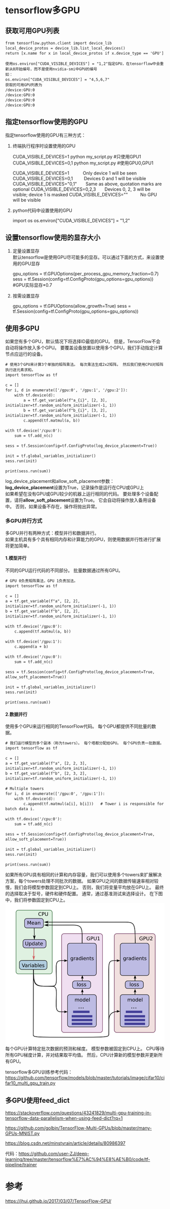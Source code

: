 # tensorflow多GPU

## 获取可用GPU列表
	from tensorflow.python.client import device_lib
    local_device_protos = device_lib.list_local_devices()
    return [x.name for x in local_device_protos if x.device_type == 'GPU']

	使用os.environ["CUDA_VISIBLE_DEVICES"] = "1,2"指定GPU，在tensorflow中会重新从0开始编号，而不是使用nvidia-smi中GPU的编号
	如：
	os.environ["CUDA_VISIBLE_DEVICES"] = "4,5,6,7"
	获取的可用GPU列表为
	/device:GPU:0
	/device:GPU:0
	/device:GPU:0
	/device:GPU:0


## 指定tensorflow使用的GPU
指定tensorflow使用的GPU有三种方式：  
1. 终端执行程序时设置使用的GPU


	CUDA_VISIBLE_DEVICES=1 python my_script.py #只使用GPU1
	CUDA_VISIBLE_DEVICES=0,1 python my_script.py #使用GPU0,GPU1

	CUDA_VISIBLE_DEVICES=1           Only device 1 will be seen
	CUDA_VISIBLE_DEVICES=0,1         Devices 0 and 1 will be visible
	CUDA_VISIBLE_DEVICES="0,1"       Same as above, quotation marks are optional
	CUDA_VISIBLE_DEVICES=0,2,3       Devices 0, 2, 3 will be visible; device 1 is masked
	CUDA_VISIBLE_DEVICES=""          No GPU will be visible

2. python代码中设置使用的GPU


	import os
	os.environ["CUDA_VISIBLE_DEVICES"] = "1,2"

## 设置tensorflow使用的显存大小
1. 定量设置显存  
默认tensorflow是使用GPU尽可能多的显存。可以通过下面的方式，来设置使用的GPU显存  


	gpu_options = tf.GPUOptions(per_process_gpu_memory_fraction=0.7)
	sess = tf.Session(config=tf.ConfigProto(gpu_options=gpu_options))  #GPU实际显存*0.7

2. 按需设置显存


	gpu_options = tf.GPUOptions(allow_growth=True)
	sess = tf.Session(config=tf.ConfigProto(gpu_options=gpu_options))
   

## 使用多GPU
 如果您有多个GPU，默认情况下将选择ID最低的GPU。 但是，TensorFlow不会自动将操作放入多个GPU。 要覆盖设备放置以使用多个GPU，我们手动指定计算节点应运行的设备。  

	# 使用3个GPU来计算3个单独的矩阵乘法。 每次乘法生成2x2矩阵。 然后我们使用CPU对矩阵执行逐元素求和。
	import tensorflow as tf
	
	c = []
	for i, d in enumerate(['/gpu:0', '/gpu:1', '/gpu:2']):
	    with tf.device(d):
	        a = tf.get_variable(f"a_{i}", [2, 3], initializer=tf.random_uniform_initializer(-1, 1))
	        b = tf.get_variable(f"b_{i}", [3, 2], initializer=tf.random_uniform_initializer(-1, 1))
	        c.append(tf.matmul(a, b))
	
	with tf.device('/cpu:0'):
	    sum = tf.add_n(c)
	
	sess = tf.Session(config=tf.ConfigProto(log_device_placement=True))
	
	init = tf.global_variables_initializer()
	sess.run(init)
	
	print(sess.run(sum))

log_device_placement和allow_soft_placement参数：  
**log_device_placement**设置为True，记录操作是运行在CPU或GPU上    
如果希望在没有GPU或GPU较少的机器上运行相同的代码。 要处理多个设备配置，请将**allow_soft_placement**设置为True。 它会自动将操作放入备用设备中。 否则，如果设备不存在，操作将抛出异常。  

### 多GPU并行方式
多GPU并行有两种方式：模型并行和数据并行。  
如果主机具有多个具有相同内存和计算能力的GPU，则使用数据并行性进行扩展将更加简单。  

#### 1.模型并行 
不同的GPU运行代码的不同部分。 批量数据通过所有GPU。  

	# GPU 0负责矩阵乘法，GPU 1负责加法。
	import tensorflow as tf
	
	c = []
	a = tf.get_variable(f"a", [2, 2], initializer=tf.random_uniform_initializer(-1, 1))
	b = tf.get_variable(f"b", [2, 2], initializer=tf.random_uniform_initializer(-1, 1))
	
	with tf.device('/gpu:0'):
	    c.append(tf.matmul(a, b))
	
	with tf.device('/gpu:1'):
	    c.append(a + b)
	
	with tf.device('/cpu:0'):
	    sum = tf.add_n(c)
	
	sess = tf.Session(config=tf.ConfigProto(log_device_placement=True, allow_soft_placement=True))
	
	init = tf.global_variables_initializer()
	sess.run(init)
	
	print(sess.run(sum))

#### 2.数据并行
使用多个GPU来运行相同的TensorFlow代码。 每个GPU都提供不同批量的数据。

	# 我们运行模型的多个副本（称为towers）。 每个塔都分配给GPU。 每个GPU负责一批数据。
	import tensorflow as tf
	
	c = []
	a = tf.get_variable(f"a", [2, 2, 3], initializer=tf.random_uniform_initializer(-1, 1))
	b = tf.get_variable(f"b", [2, 3, 2], initializer=tf.random_uniform_initializer(-1, 1))
	
	# Multiple towers
	for i, d in enumerate(['/gpu:0', '/gpu:1']):
	    with tf.device(d):
	        c.append(tf.matmul(a[i], b[i]))   # Tower i is responsible for batch data i.
	
	with tf.device('/cpu:0'):
	    sum = tf.add_n(c)
	
	sess = tf.Session(config=tf.ConfigProto(log_device_placement=True, allow_soft_placement=True))
	
	init = tf.global_variables_initializer()
	sess.run(init)
	
	print(sess.run(sum))

如果所有GPU具有相同的计算和内存容量，我们可以使用多个towers来扩展解决方案，每个towers处理不同批次的数据。 如果GPU之间的数据传输速率相对较慢，我们会将模型参数固定到CPU上。 否则，我们将变量平均放在GPU上。 最终的选择取决于型号，硬件和硬件配置。 通常，通过基准测试来选择设计。 在下图中，我们将参数固定到CPU上。  
![](images/tf_multi_gpu.png)   
每个GPU计算特定批次数据的预测和梯度。 模型参数被固定到CPU上。 CPU等待所有GPU梯度计算，并对结果取平均值。 然后，CPU计算新的模型参数并更新所有GPU。   

tensorflow多GPU训练参考代码：https://github.com/tensorflow/models/blob/master/tutorials/image/cifar10/cifar10_multi_gpu_train.py

## 多GPU使用feed_dict
https://stackoverflow.com/questions/43241829/multi-gpu-training-in-tensorflow-data-parallelism-when-using-feed-dict?rq=1

https://github.com/golbin/TensorFlow-Multi-GPUs/blob/master/many-GPUs-MNIST.py

https://blog.csdn.net/minstyrain/article/details/80986397

代码：https://github.com/user-ZJ/deep-learning/tree/master/tensorflow%E7%AC%94%E8%AE%B0/code/tf-pipeline/trainer

	

# 参考
https://jhui.github.io/2017/03/07/TensorFlow-GPU/